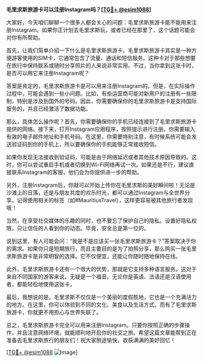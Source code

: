 **毛里求斯旅游卡可以注册Instagram吗？[[TG💪+ @esim1088](https://t.me/s/esim1088)]**

大家好，今天咱们聊聊一个很多人都会关心的问题：毛里求斯旅游卡能不能用来注册Instagram。如果你正计划去毛里求斯玩，或者已经在那里了，这个话题可能会对你有所帮助。

首先，让我们简单介绍一下什么是毛里求斯旅游卡。毛里求斯旅游卡其实是一种方便游客使用的SIM卡，它通常包含了流量、通话和短信服务。这种卡对于那些想要在旅行中保持联系或随时分享照片的人来说非常实用。不过，当你拿到这张卡时，是否可以用它来注册Instagram呢？

答案是肯定的，毛里求斯旅游卡是可以用来注册Instagram的。但是，在实际操作过程中，可能会遇到一些小问题。比如，有些运营商可能对新用户的注册有一些限制，特别是涉及到国外的号码。因此，你需要确保你的毛里求斯旅游卡是支持国际服务的，并且已经激活了数据功能。

那么，具体怎么操作呢？首先，你需要确保你的手机已经连接到了毛里求斯旅游卡提供的网络。接下来，打开Instagram应用程序，按照提示进行注册。你需要输入有效的电子邮件地址和手机号码。在这里，你需要特别注意，有时候系统可能会发送验证码到你的手机上，所以要确保你的手机能够正常接收短信。

如果你发现无法接收到验证码，可能是由于网络延迟或者其他技术原因导致的。这时，你可以尝试重启手机或者切换到Wi-Fi网络再试一次。如果还是不行，建议直接联系Instagram的客服，他们会为你提供进一步的帮助。

另外，注册Instagram后，你就可以开始上传你在毛里求斯的美好瞬间啦！无论是沙滩上的日落，还是与朋友共度的欢乐时光，都可以通过Instagram与全世界分享。记得使用相关的标签（如#MauritiusTravel），这样更容易被其他旅行者发现哦！

当然，在享受社交媒体的乐趣的同时，也不要忘了保护自己的隐私。设置好隐私权限，只让信任的人看到你的动态。毕竟，安全总是第一位的。

说到这里，有人可能会问：“我是不是应该买一张毛里求斯旅游卡？”答案取决于你的需求。如果你只是短期旅行，而且主要目的是为了拍照分享，那么购买一张毛里求斯旅游卡是非常明智的选择。它不仅便宜，还能让你随时随地保持在线。

此外，毛里求斯旅游卡还有一个很大的优势，那就是它支持多种语言服务。这对于来自不同国家的游客来说，无疑是一个福音。无论你是英语、法语还是汉语使用者，都能轻松地使用这张卡。

最后，我想说的是，毛里求斯不仅仅是一个美丽的度假胜地，它也是一个充满活力的地方。在这里，你可以体验到不同的文化、美食以及生活方式。而有了毛里求斯旅游卡，你就更不用担心与世界失联了。

总之，毛里求斯旅游卡完全可以用来注册Instagram。只要你按照正确的步骤操作，并且注意网络环境，就能顺利地开启你的社交之旅。希望这篇文章能帮到正在准备去毛里求斯旅行的朋友们！祝大家旅途愉快，收获满满的美好回忆！

[[TG💪+ @esim1088](https://t.me/s/esim1088) ![Image](https://i.postimg.cc/4NQfJmqS/Snipaste-2025-05-13-00-14-12.png)]